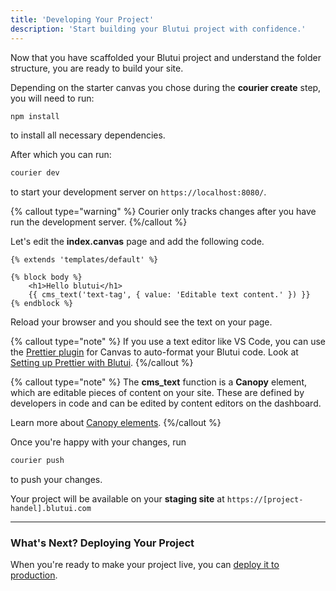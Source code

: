 ```yaml
---
title: 'Developing Your Project'
description: 'Start building your Blutui project with confidence.'
---
```


Now that you have scaffolded your Blutui project and understand the folder structure, you are ready to build your site.

Depending on the starter canvas you chose during the **courier create** step, you will need to run:

```bash
npm install
```

to install all necessary dependencies.

After which you can run:

```bash
courier dev
```

to start your development server on `https://localhost:8080/`.

{% callout type="warning" %}
Courier only tracks changes after you have run the development server.
{%/callout %}

Let's edit the **index.canvas** page and add the following code.

```canvas {% process=false filename="pages/index.canvas" %}
{% extends 'templates/default' %}

{% block body %}
    <h1>Hello blutui</h1>
    {{ cms_text('text-tag', { value: 'Editable text content.' }) }}
{% endblock %}
```

Reload your browser and you should see the text on your page.

{% callout type="note" %}
If you use a text editor like VS Code, you can use the [Prettier plugin](https://www.npmjs.com/package/prettier-plugin-canvas) for Canvas to auto-format your Blutui code. Look at [Setting up Prettier with Blutui]().
{%/callout %}

{% callout type="note" %}
The **cms_text** function is a **Canopy** element, which are editable pieces of content on your site. These are defined by developers in code and can be edited by content editors on the dashboard.

Learn more about [Canopy elements]().
{%/callout %}

Once you're happy with your changes, run

```bash
courier push
```

to push your changes.

Your project will be available on your **staging site** at
`https://[project-handel].blutui.com`

---

### What's Next? Deploying Your Project

When you're ready to make your project live, you can [deploy it to production]().
